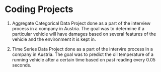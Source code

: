 # Coding Projects

1. Aggregate Categorical Data
    Project done as a part of the interview process in a company in Austria. 
    The goal was to determine if a particular vehicle will have damages based on several features of the vehicle and the environment it is kept in.
    
2. Time Series Data
    Project done as a part of the intervire process in a company in Austria.
    The goal was to predict the oil temperature of a running vehicle after a certain time based on past reading every 0.05 seconds.
